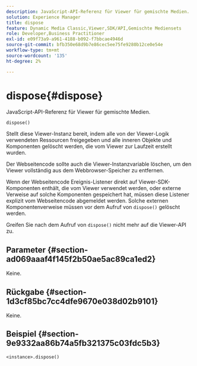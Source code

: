 ```yaml
---
description: JavaScript-API-Referenz für Viewer für gemischte Medien.
solution: Experience Manager
title: dispose
feature: Dynamic Media Classic,Viewer,SDK/API,Gemischte Mediensets
role: Developer,Business Practitioner
exl-id: e09f73a9-a961-4188-b092-f7bbcae4946d
source-git-commit: bfb350e68d9b7e86cec5ee75fe9280b12ce0e54e
workflow-type: tm+mt
source-wordcount: '135'
ht-degree: 2%

---
```


# dispose{#dispose}

JavaScript-API-Referenz für Viewer für gemischte Medien.

`dispose()`

Stellt diese Viewer-Instanz bereit, indem alle von der Viewer-Logik verwendeten Ressourcen freigegeben und alle inneren Objekte und Komponenten gelöscht werden, die vom Viewer zur Laufzeit erstellt wurden.

Der Webseitencode sollte auch die Viewer-Instanzvariable löschen, um den Viewer vollständig aus dem Webbrowser-Speicher zu entfernen.

Wenn der Webseitencode Ereignis-Listener direkt auf Viewer-SDK-Komponenten enthält, die vom Viewer verwendet werden, oder externe Verweise auf solche Komponenten gespeichert hat, müssen diese Listener explizit vom Webseitencode abgemeldet werden. Solche externen Komponentenverweise müssen vor dem Aufruf von `dispose()` gelöscht werden.

Greifen Sie nach dem Aufruf von `dispose()` nicht mehr auf die Viewer-API zu.

## Parameter {#section-ad069aaaf4f145f2b50ae5ac89ca1ed2}

Keine.

## Rückgabe {#section-1d3cf85bc7cc4dfe9670e038d02b9101}

Keine.

## Beispiel {#section-9e9332aa86b74a5fb321375c03fdc5b3}

```
<instance>.dispose()
```
